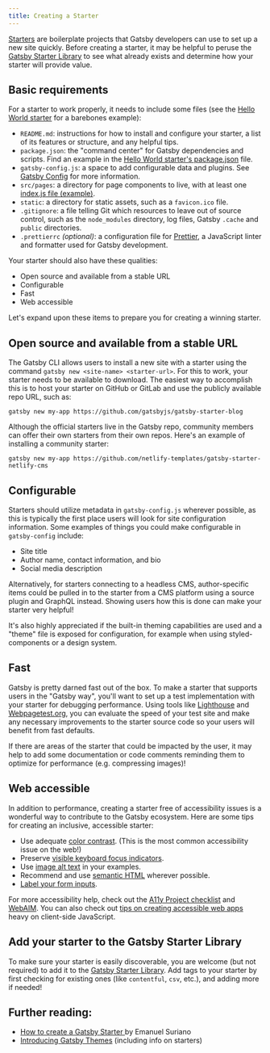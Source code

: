```yaml
---
title: Creating a Starter
---
```


[Starters](/docs/starters/) are boilerplate projects that Gatsby developers can use to set up a new site quickly. Before creating a starter, it may be helpful to peruse the [Gatsby Starter Library](/starters/) to see what already exists and determine how your starter will provide value.

## Basic requirements

For a starter to work properly, it needs to include some files (see the [Hello World starter](https://github.com/gatsbyjs/gatsby-starter-hello-world/) for a barebones example):

- `README.md`: instructions for how to install and configure your starter, a list of its features or structure, and any helpful tips.
- `package.json`: the "command center" for Gatsby dependencies and scripts. Find an example in the [Hello World starter's package.json](https://github.com/gatsbyjs/gatsby-starter-hello-world/blob/master/package.json) file.
- `gatsby-config.js`: a space to add configurable data and plugins. See [Gatsby Config](/docs/gatsby-config/) for more information.
- `src/pages`: a directory for page components to live, with at least one [index.js file (example)](https://github.com/gatsbyjs/gatsby-starter-hello-world/blob/master/src/pages/index.js).
- `static`: a directory for static assets, such as a `favicon.ico` file.
- `.gitignore`: a file telling Git which resources to leave out of source control, such as the `node_modules` directory, log files, Gatsby `.cache` and `public` directories.
- `.prettierrc` _(optional)_: a configuration file for [Prettier](https://prettier.io/), a JavaScript linter and formatter used for Gatsby development.

Your starter should also have these qualities:

- Open source and available from a stable URL
- Configurable
- Fast
- Web accessible

Let's expand upon these items to prepare you for creating a winning starter.

## Open source and available from a stable URL

The Gatsby CLI allows users to install a new site with a starter using the command `gatsby new <site-name> <starter-url>`. For this to work, your starter needs to be available to download. The easiest way to accomplish this is to host your starter on GitHub or GitLab and use the publicly available repo URL, such as:

`gatsby new my-app https://github.com/gatsbyjs/gatsby-starter-blog`

Although the official starters live in the Gatsby repo, community members can offer their own starters from their own repos. Here's an example of installing a community starter:

`gatsby new my-app https://github.com/netlify-templates/gatsby-starter-netlify-cms`

## Configurable

Starters should utilize metadata in `gatsby-config.js` wherever possible, as this is typically the first place users will look for site configuration information. Some examples of things you could make configurable in `gatsby-config` include:

- Site title
- Author name, contact information, and bio
- Social media description

Alternatively, for starters connecting to a headless CMS, author-specific items could be pulled in to the starter from a CMS platform using a source plugin and GraphQL instead. Showing users how this is done can make your starter very helpful!

It's also highly appreciated if the built-in theming capabilities are used and a "theme" file is exposed for configuration, for example when using styled-components or a design system.

## Fast

Gatsby is pretty darned fast out of the box. To make a starter that supports users in the "Gatsby way", you'll want to set up a test implementation with your starter for debugging performance. Using tools like [Lighthouse](https://developers.google.com/web/tools/lighthouse/) and [Webpagetest.org](https://www.webpagetest.org/), you can evaluate the speed of your test site and make any necessary improvements to the starter source code so your users will benefit from fast defaults.

If there are areas of the starter that could be impacted by the user, it may help to add some documentation or code comments reminding them to optimize for performance (e.g. compressing images)!

## Web accessible

In addition to performance, creating a starter free of accessibility issues is a wonderful way to contribute to the Gatsby ecosystem. Here are some tips for creating an inclusive, accessible starter:

- Use adequate [color contrast](https://webaim.org/articles/contrast/). (This is the most common accessibility issue on the web!)
- Preserve [visible keyboard focus indicators](https://webaim.org/techniques/keyboard/).
- Use [image alt text](https://webaim.org/techniques/alttext/) in your examples.
- Recommend and use [semantic HTML](https://webaim.org/techniques/semanticstructure/) wherever possible.
- [Label your form inputs](https://webaim.org/techniques/forms/).

For more accessibility help, check out the [A11y Project checklist](https://a11yproject.com/checklist) and [WebAIM](https://webaim.org). You can also check out [tips on creating accessible web apps](https://www.deque.com/blog/accessibility-tips-in-single-page-applications/) heavy on client-side JavaScript.

## Add your starter to the Gatsby Starter Library

To make sure your starter is easily discoverable, you are welcome (but not required) to add it to the [Gatsby Starter Library](/contributing/submit-to-starter-library/). Add tags to your starter by first checking for existing ones (like `contentful`, `csv`, etc.), and adding more if needed!

## Further reading:

- [How to create a Gatsby Starter
  ](https://medium.com/@emasuriano/how-to-create-a-gatsby-starter-e7d53083a880) by Emanuel Suriano
- [Introducing Gatsby Themes](/blog/2018-11-11-introducing-gatsby-themes/) (including info on starters)
